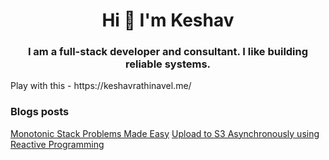 <h1 align="center">Hi 👋 I'm Keshav</h1>
<h3 align="center">I am a full-stack developer and consultant. I like building reliable systems.</h3>
Play with this - https://keshavrathinavel.me/

### Blogs posts
<!-- BLOG-POST-LIST:START -->
[Monotonic Stack Problems Made Easy](https://medium.com/@keshavrathinavel/leetcodes-monotonic-stack-problems-and-how-to-solve-them-made-easy-1c73c2d6d437)
[Upload to S3 Asynchronously using Reactive Programming](https://medium.com/@keshavrathinavel/upload-to-s3-asynchronously-using-reactive-programming-d170bcd477f7)
<!-- BLOG-POST-LIST:END -->


